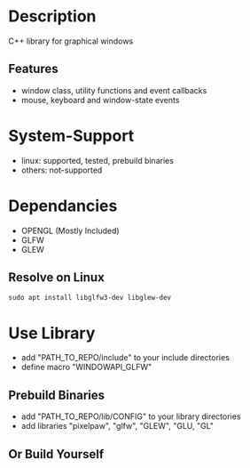 # Description
C++ library for graphical windows

## Features
- window class, utility functions and event callbacks
- mouse, keyboard and window-state events

# System-Support
- linux: supported, tested, prebuild binaries
- others: not-supported

# Dependancies
- OPENGL (Mostly Included)
- GLFW
- GLEW

## Resolve on Linux
``` console
sudo apt install libglfw3-dev libglew-dev
```

# Use Library
- add "PATH_TO_REPO/include" to your include directories
- define macro "WINDOWAPI_GLFW"

## Prebuild Binaries
- add "PATH_TO_REPO/lib/CONFIG" to your library directories
- add libraries "pixelpaw", "glfw", "GLEW", "GLU, "GL"

## Or Build Yourself